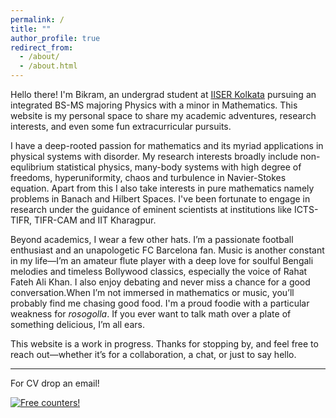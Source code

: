 ```yaml
---
permalink: /
title: ""
author_profile: true
redirect_from: 
  - /about/
  - /about.html
---
```


Hello there! I'm Bikram, an undergrad student at [IISER Kolkata](https://www.iiserkol.ac.in/) pursuing an integrated BS-MS majoring Physics with a minor in Mathematics. This website is my personal space to share my academic adventures, research interests, and even some fun extracurricular pursuits. 


I have a deep-rooted passion for mathematics and its myriad applications in physical systems with disorder. My research interests broadly include non-equlibrium statistical physics, many-body systems with high degree of freedoms, hyperuniformity, chaos and turbulence in Navier-Stokes equation. Apart from this I also take interests in pure mathematics namely problems in Banach and Hilbert Spaces. I've been fortunate to engage in research under the guidance of eminent scientists at institutions like ICTS-TIFR, TIFR-CAM and IIT Kharagpur.

Beyond academics, I wear a few other hats. I’m a passionate football enthusiast and an unapologetic FC Barcelona fan. Music is another constant in my life—I’m an amateur flute player with a deep love for soulful Bengali melodies and timeless Bollywood classics, especially the voice of Rahat Fateh Ali Khan. I also enjoy debating and never miss a chance for a good conversation.When I’m not immersed in mathematics or music, you’ll probably find me chasing good food. I'm a proud foodie with a particular weakness for *rosogolla*. If you ever want to talk math over a plate of something delicious, I’m all ears.

This website is a work in progress. Thanks for stopping by, and feel free to reach out—whether it’s for a collaboration, a chat, or just to say hello.

----
For CV drop an email!








<a href="http://s01.flagcounter.com/more/3q6y"><img src="https://s01.flagcounter.com/count2/3q6y/bg_FFFFFF/txt_000000/border_CCCCCC/columns_2/maxflags_10/viewers_0/labels_0/pageviews_0/flags_0/percent_0/" alt="Free counters!" border="0"></a>
